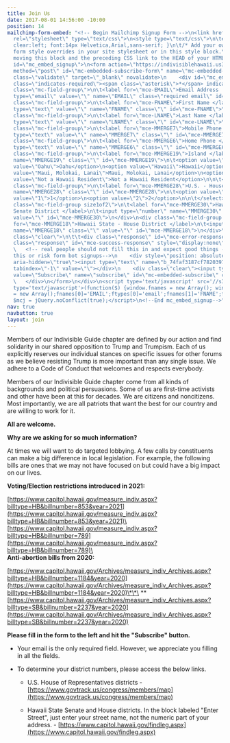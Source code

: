 ```yaml
---
title: Join Us
date: 2017-08-01 14:56:00 -10:00
position: 14
mailchimp-form-embed: "<!-- Begin Mailchimp Signup Form -->\n<link href=\"//cdn-images.mailchimp.com/embedcode/classic-10_7.css\"
  rel=\"stylesheet\" type=\"text/css\">\n<style type=\"text/css\">\n\t#mc_embed_signup{background:#fff;
  clear:left; font:14px Helvetica,Arial,sans-serif; }\n\t/* Add your own Mailchimp
  form style overrides in your site stylesheet or in this style block.\n\t   We recommend
  moving this block and the preceding CSS link to the HEAD of your HTML file. */\n</style>\n<div
  id=\"mc_embed_signup\">\n<form action=\"https://indivisiblehawaii.us3.list-manage.com/subscribe/post?u=74faf3187cf78203970ba0b46&amp;id=f50b79a94d\"
  method=\"post\" id=\"mc-embedded-subscribe-form\" name=\"mc-embedded-subscribe-form\"
  class=\"validate\" target=\"_blank\" novalidate>\n    <div id=\"mc_embed_signup_scroll\">\n\t<h2>Subscribe</h2>\n<div
  class=\"indicates-required\"><span class=\"asterisk\">*</span> indicates required</div>\n<div
  class=\"mc-field-group\">\n\t<label for=\"mce-EMAIL\">Email Address  <span class=\"asterisk\">*</span>\n</label>\n\t<input
  type=\"email\" value=\"\" name=\"EMAIL\" class=\"required email\" id=\"mce-EMAIL\">\n</div>\n<div
  class=\"mc-field-group\">\n\t<label for=\"mce-FNAME\">First Name </label>\n\t<input
  type=\"text\" value=\"\" name=\"FNAME\" class=\"\" id=\"mce-FNAME\">\n</div>\n<div
  class=\"mc-field-group\">\n\t<label for=\"mce-LNAME\">Last Name </label>\n\t<input
  type=\"text\" value=\"\" name=\"LNAME\" class=\"\" id=\"mce-LNAME\">\n</div>\n<div
  class=\"mc-field-group\">\n\t<label for=\"mce-MMERGE7\">Mobile Phone </label>\n\t<input
  type=\"text\" value=\"\" name=\"MMERGE7\" class=\"\" id=\"mce-MMERGE7\">\n</div>\n<div
  class=\"mc-field-group\">\n\t<label for=\"mce-MMERGE6\">Home Phone </label>\n\t<input
  type=\"text\" value=\"\" name=\"MMERGE6\" class=\"\" id=\"mce-MMERGE6\">\n</div>\n<div
  class=\"mc-field-group\">\n\t<label for=\"mce-MMERGE19\">Island </label>\n\t<select
  name=\"MMERGE19\" class=\"\" id=\"mce-MMERGE19\">\n\t<option value=\"\"></option>\n\t<option
  value=\"Oahu\">Oahu</option>\n<option value=\"Hawaii\">Hawaii</option>\n<option
  value=\"Maui, Molokai, Lanai\">Maui, Molokai, Lanai</option>\n<option value=\"Kauai\">Kauai</option>\n<option
  value=\"Not a Hawaii Resident\">Not a Hawaii Resident</option>\n\n\t</select>\n</div>\n<div
  class=\"mc-field-group\">\n\t<label for=\"mce-MMERGE28\">U.S. - House District </label>\n\t<select
  name=\"MMERGE28\" class=\"\" id=\"mce-MMERGE28\">\n\t<option value=\"\"></option>\n\t<option
  value=\"1\">1</option>\n<option value=\"2\">2</option>\n\n\t</select>\n</div>\n<div
  class=\"mc-field-group size1of2\">\n\t<label for=\"mce-MMERGE30\">Hawaii State -
  Senate District </label>\n\t<input type=\"number\" name=\"MMERGE30\" class=\"\"
  value=\"\" id=\"mce-MMERGE30\">\n</div>\n<div class=\"mc-field-group size1of2\">\n\t<label
  for=\"mce-MMERGE18\">Hawaii State - House District </label>\n\t<input type=\"number\"
  name=\"MMERGE18\" class=\"\" value=\"\" id=\"mce-MMERGE18\">\n</div>\n\t<div id=\"mce-responses\"
  class=\"clear\">\n\t\t<div class=\"response\" id=\"mce-error-response\" style=\"display:none\"></div>\n\t\t<div
  class=\"response\" id=\"mce-success-response\" style=\"display:none\"></div>\n\t</div>
  \   <!-- real people should not fill this in and expect good things - do not remove
  this or risk form bot signups-->\n    <div style=\"position: absolute; left: -5000px;\"
  aria-hidden=\"true\"><input type=\"text\" name=\"b_74faf3187cf78203970ba0b46_f50b79a94d\"
  tabindex=\"-1\" value=\"\"></div>\n    <div class=\"clear\"><input type=\"submit\"
  value=\"Subscribe\" name=\"subscribe\" id=\"mc-embedded-subscribe\" class=\"button\"></div>\n
  \   </div>\n</form>\n</div>\n<script type='text/javascript' src='//s3.amazonaws.com/downloads.mailchimp.com/js/mc-validate.js'></script><script
  type='text/javascript'>(function($) {window.fnames = new Array(); window.ftypes
  = new Array();fnames[0]='EMAIL';ftypes[0]='email';fnames[1]='FNAME';ftypes[1]='text';fnames[2]='LNAME';ftypes[2]='text';fnames[7]='MMERGE7';ftypes[7]='text';fnames[6]='MMERGE6';ftypes[6]='text';fnames[19]='MMERGE19';ftypes[19]='dropdown';fnames[28]='MMERGE28';ftypes[28]='dropdown';fnames[30]='MMERGE30';ftypes[30]='number';fnames[18]='MMERGE18';ftypes[18]='number';fnames[3]='ADDRESS';ftypes[3]='address';fnames[4]='PHONE';ftypes[4]='phone';fnames[5]='MMERGE5';ftypes[5]='text';fnames[8]='MMERGE8';ftypes[8]='text';fnames[9]='MMERGE9';ftypes[9]='text';fnames[10]='MMERGE10';ftypes[10]='text';fnames[11]='MMERGE11';ftypes[11]='text';fnames[12]='MMERGE12';ftypes[12]='text';fnames[13]='MMERGE13';ftypes[13]='text';fnames[14]='MMERGE14';ftypes[14]='text';fnames[15]='MMERGE15';ftypes[15]='text';fnames[16]='MMERGE16';ftypes[16]='text';fnames[17]='MMERGE17';ftypes[17]='text';fnames[20]='MMERGE20';ftypes[20]='text';fnames[21]='MMERGE21';ftypes[21]='text';fnames[22]='MMERGE22';ftypes[22]='text';fnames[23]='MMERGE23';ftypes[23]='text';fnames[24]='MMERGE24';ftypes[24]='text';fnames[25]='MMERGE25';ftypes[25]='text';}(jQuery));var
  $mcj = jQuery.noConflict(true);</script>\n<!--End mc_embed_signup-->"
nav: true
navbutton: true
layout: join
---
```


Members of our Indivisible Guide chapter are defined by our action and find solidarity in our shared opposition to Trump and Trumpism. Each of us explicitly reserves our individual stances on specific issues for other forums as we believe resisting Trump is more important than any single issue. We adhere to a Code of Conduct that welcomes and respects everybody.

Members of our Indivisible Guide chapter come from all kinds of backgrounds and political persuasions. Some of us are first-time activists and other have been at this for decades. We are citizens and noncitizens. Most importantly, we are all patriots that want the best for our country and are willing to work for it.

**All are welcome.**

**Why are we asking for so much information?**

At times we will want to do targeted lobbying. A few calls by constituents can make a big difference in local legislation. For example, the following bills are ones that we may not have focused on but could have a big impact on our lives.

**Voting/Election restrictions introduced in 2021:**

[https://www.capitol.hawaii.gov/measure_indiv.aspx?billtype=HB&billnumber=853&year=2021](https://www.capitol.hawaii.gov/measure_indiv.aspx?billtype=HB&billnumber=853&year=2021)\
[https://www.capitol.hawaii.gov/measure_indiv.aspx?billtype=HB&billnumber=789](https://www.capitol.hawaii.gov/measure_indiv.aspx?billtype=HB&billnumber=789)\
\
**Anti-abortion bills from 2020:**

[https://www.capitol.hawaii.gov/Archives/measure_indiv_Archives.aspx?billtype=HB&billnumber=1184&year=2020](https://www.capitol.hawaii.gov/Archives/measure_indiv_Archives.aspx?billtype=HB&billnumber=1184&year=2020)\*\*\
\*\*[https://www.capitol.hawaii.gov/Archives/measure_indiv_Archives.aspx?billtype=SB&billnumber=2237&year=2020](https://www.capitol.hawaii.gov/Archives/measure_indiv_Archives.aspx?billtype=SB&billnumber=2237&year=2020)

**Please fill in the form to the left and hit the "Subscribe" button.**

* Your email is the only required field. However, we appreciate you filling in all the fields.

* To determine your district numbers, please access the below links.

  * U.S. House of Representatives districts - [https://www.govtrack.us/congress/members/map](https://www.govtrack.us/congress/members/map)

  * Hawaii State Senate and House districts. In the block labeled "Enter Street", just enter your street name, not the numeric part of your address. - [https://www.capitol.hawaii.gov/findleg.aspx](https://www.capitol.hawaii.gov/findleg.aspx)